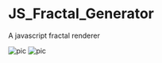 # JS_Fractal_Generator
A javascript fractal renderer

![pic](https://share.cleanshot.com/c8pq3b2qtJwXpg9PkNxH/download)
![pic](https://share.cleanshot.com/Cq55rtTYl3BBhBZsJW15/download)
